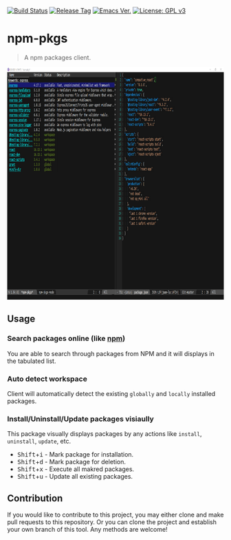 [![Build Status](https://travis-ci.com/jcs-elpa/npm-pkgs.svg?branch=master)](https://travis-ci.com/jcs-elpa/npm-pkgs)
[![Release Tag](https://img.shields.io/github/tag/jcs-elpa/npm-pkgs.svg?label=release)](https://github.com/jcs-elpa/npm-pkgs/releases/latest)
[![Emacs Ver.](https://img.shields.io/badge/Emacs-27.1+-blue.svg)](https://www.gnu.org/software/emacs/)
[![License: GPL v3](https://img.shields.io/badge/License-GPL%20v3-blue.svg)](https://www.gnu.org/licenses/gpl-3.0)

# npm-pkgs
> A npm packages client.

<p align="center">
  <img src="./etc/demo.png" width="929" height="540"/>
</p>

## Usage

### Search packages online (like [npm](https://www.npmjs.com/))

You are able to search through packages from NPM and it will displays in the
tabulated list.

### Auto detect workspace

Client will automatically detect the existing `globally` and `locally` installed
packages.

### Install/Uninstall/Update packages visiaully

This package visually displays packages by any actions like `install`,
`uninstall`, `update`, etc.

* <kbd>Shift</kbd>+<kbd>i</kbd> - Mark package for installation.
* <kbd>Shift</kbd>+<kbd>d</kbd> - Mark package for deletion.
* <kbd>Shift</kbd>+<kbd>x</kbd> - Execute all makred packages.
* <kbd>Shift</kbd>+<kbd>u</kbd> - Update all existing packages.

## Contribution

If you would like to contribute to this project, you may either
clone and make pull requests to this repository. Or you can
clone the project and establish your own branch of this tool.
Any methods are welcome!
